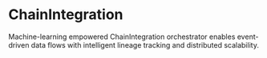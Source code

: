 # ChainIntegration
Machine-learning empowered ChainIntegration orchestrator enables event-driven data flows with intelligent lineage tracking and distributed scalability.
